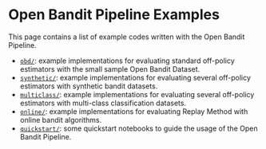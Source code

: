 # Open Bandit Pipeline Examples

This page contains a list of example codes written with the Open Bandit Pipeline.

- [`obd/`](./obd/): example implementations for evaluating standard off-policy estimators with the small sample Open Bandit Dataset.
- [`synthetic/`](./synthetic/): example implementations for evaluating several off-policy estimators with synthetic bandit datasets.
- [`multiclass/`](./multiclass/): example implementations for evaluating several off-policy estimators with multi-class classification datasets.
- [`online/`](./online/): example implementations for evaluating Replay Method with online bandit algorithms.
- [`quickstart/`](./quickstart/): some quickstart notebooks to guide the usage of the Open Bandit Pipeline.
